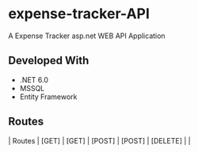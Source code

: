 # expense-tracker-API

A Expense Tracker asp.net WEB API Application

## Developed With

- .NET 6.0
- MSSQL
- Entity Framework

## Routes

| Routes 
| [GET]
| [GET]
| [POST]
| [POST]
| [DELETE]
|
|
